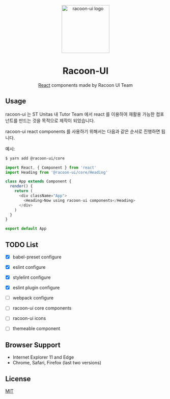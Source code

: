 <p align="center">
  <a href="https://github.com/racoon-ui/groot" rel="noopener" target="_blank">
    <img width="150" src="https://s3.ap-northeast-2.amazonaws.com/s3-stunitas/racoon-ui/logo.png" alt="racoon-ui logo">
  </a>
</p>

<h1 align="center">Racoon-UI</h1>

<div align="center">

[React](http://facebook.github.io/react/) components made by Racoon UI Team

</div>

## Usage

racoon-ui 는 ST Unitas 내 Tutor Team 에서 react 를 이용하여 재활용 가능한 컴포넌트를 만드는 것을 목적으로 제작이 되었습니다.

racoon-ui react components 를 사용하기 위해서는 다음과 같은 순서로 진행하면 됩니다.

예시:

```bash
$ yarn add @racoon-ui/core
```

```javascript
import React, { Component } from 'react'
import Heading from '@racoon-ui/core/Heading'

class App extends Component {
  render() {
    return (
      <div className="App">
        <Heading>Now using racoon-ui components</Heading>
      </div>
    )
  }
}

export default App
```

## TODO List

- [x] babel-preset configure
- [x] eslint configure
- [x] stylelint configure
- [x] eslint plugin configure
- [ ] webpack configure
- [ ] racoon-ui core components
- [ ] racoon-ui icons
- [ ] themeable component


## Browser Support

- Internet Explorer 11 and Edge
- Chrome, Safari, Firefox (last two versions)

## License

[MIT](LICENSE)
